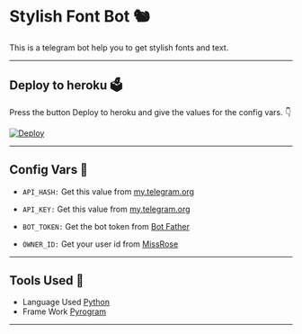 # Stylish Font Bot 🐿
This is a telegram bot help you to get stylish fonts and text.

-------------------------------------------------

## Deploy to heroku 🗳
Press the button Deploy to heroku and give the values for the config vars. 👇

[![Deploy](https://www.herokucdn.com/deploy/button.svg)](https://heroku.com/deploy?template=https://github.com/Ns-Bots/Stylish-Text)

-------------------------------------------------

## Config Vars 🤖

- `API_HASH:` Get this value from [my.telegram.org](https://my.telegram.org)

- `API_KEY:` Get this value from [my.telegram.org](https://my.telegram.org)

- `BOT_TOKEN:` Get the bot token from [Bot Father](https://telegram.dog/BotFather)

- `OWNER_ID:` Get your user id from [MissRose](https://telegram.dog/MissRose_bot) 

-------------------------------------------------

## Tools Used 🧰
- Language Used [Python](https://www.python.org/)
- Frame Work [Pyrogram](https://github.com/pyrogram/pyrogram)

-------------------------------------------------
